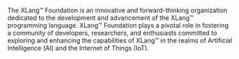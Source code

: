 The XLang™ Foundation is an innovative and forward-thinking organization dedicated to the development and advancement of the XLang™ programming language. XLang™ Foundation plays a pivotal role in fostering a community of developers, researchers, and enthusiasts committed to exploring and enhancing the capabilities of XLang™ in the realms of Artificial Intelligence (AI) and the Internet of Things (IoT).
